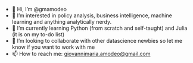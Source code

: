 - 👋 Hi, I’m @gmamodeo
- 👀 I’m interested in policy analysis, business intelligence, machine learning and anything analytically nerdy.
- 🌱 I’m currently learning Python (from scratch and self-taught) and Julia (it is on my to-do list)
- 💞️ I’m looking to collaborate with other datascience newbies so let me know if you want to work with me
- 📫 How to reach me: giovannimaria.amodeo@gmail.com

<!---
gmamodeo/gmamodeo is a ✨ special ✨ repository because its `README.md` (this file) appears on your GitHub profile.
You can click the Preview link to take a look at your changes.
--->
